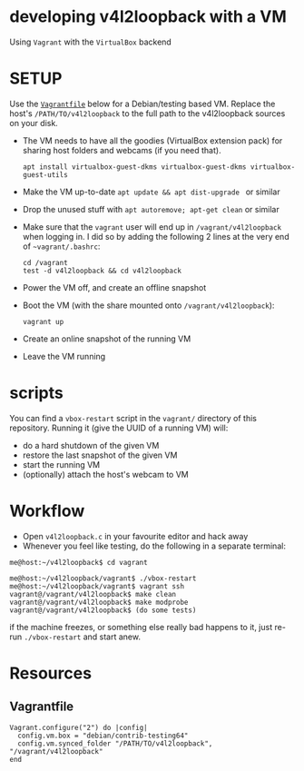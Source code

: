 developing v4l2loopback with a VM
=================================

Using `Vagrant` with the `VirtualBox` backend


# SETUP

Use the [`Vagrantfile`](#Vagrantfile) below for a Debian/testing based VM.
Replace the host's `/PATH/TO/v4l2loopback` to the full path to the v4l2loopback sources on your disk.

- The VM needs to have all the goodies (VirtualBox extension pack) for sharing host folders and webcams (if you need that).

      apt install virtualbox-guest-dkms virtualbox-guest-dkms virtualbox-guest-utils

- Make the VM up-to-date `apt update && apt dist-upgrade ` or similar
- Drop the unused stuff with `apt autoremove; apt-get clean` or similar
- Make sure that the `vagrant` user will end up in `/vagrant/v4l2loopback` when logging in.
  I did so by adding the following 2 lines at the very end of `~vagrant/.bashrc`:

      cd /vagrant
      test -d v4l2loopback && cd v4l2loopback


- Power the VM off, and create an offline snapshot

- Boot the VM (with the share mounted onto `/vagrant/v4l2loopback`):

      vagrant up

- Create an online snapshot of the running VM
- Leave the VM running

# scripts

You can find a `vbox-restart` script in the `vagrant/` directory of this repository.
Running it (give the UUID of a running VM) will:
- do a hard shutdown of the given VM
- restore the last snapshot of the given VM
- start the running VM
- (optionally) attach the host's webcam to VM

# Workflow

- Open `v4l2loopback.c` in your favourite editor and hack away
- Whenever you feel like testing, do the following in a separate terminal:

~~~
me@host:~/v4l2loopback$ cd vagrant

me@host:~/v4l2loopback/vagrant$ ./vbox-restart
me@host:~/v4l2loopback/vagrant$ vagrant ssh
vagrant@/vagrant/v4l2loopback$ make clean
vagrant@/vagrant/v4l2loopback$ make modprobe
vagrant@/vagrant/v4l2loopback$ (do some tests)
~~~

if the machine freezes, or something else really bad happens to it, just
re-run `./vbox-restart` and start anew.

# Resources

## Vagrantfile

~~~vagrant
Vagrant.configure("2") do |config|
  config.vm.box = "debian/contrib-testing64"
  config.vm.synced_folder "/PATH/TO/v4l2loopback", "/vagrant/v4l2loopback"
end
~~~
